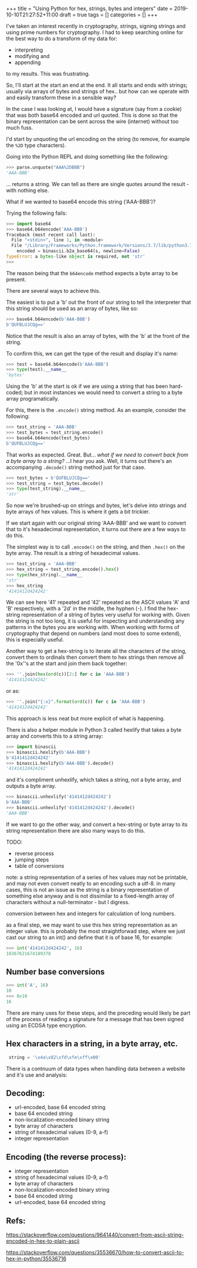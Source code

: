 +++
title = "Using Python for hex, strings, bytes and integers"
date = 2019-10-10T21:27:52+11:00
draft = true
tags = []
categories = []
+++

I've taken an interest recently in cryptography, strings, signing strings and using prime numbers for cryptography. I had to keep searching online for the best way to do a transform of my data for:

- interpreting
- modifying and
- appending

to my results. This was frustrating.

So, I'll start at the start an end at the end. It all starts and ends with strings; usually via arrays of bytes and strings of hex.. but how can we operate with and easily transform these in a sensible way?

In the case I was looking at, I would have a signature (say from a cookie) that was both base64 encoded and url quoted. This is done so that the binary representation can be sent across the wire (internet) without too much fuss.

I'd start by unquoting the url encoding on the string (to remove, for example the `%2D` type characters).

Going into the Python REPL and doing something like the following:

```python
>>> parse.unquote("AAA%2DBBB")
'AAA-BBB'
```

... returns a string. We can tell as there are single quotes around the result - with nothing else.

What if we wanted to base64 encode this string ('AAA-BBB')? 

Trying the following fails:

```python
>>> import base64
>>> base64.b64encode('AAA-BBB')
Traceback (most recent call last):
  File "<stdin>", line 1, in <module>
  File "/Library/Frameworks/Python.framework/Versions/3.7/lib/python3.7/base64.py", line 58, in b64encode
    encoded = binascii.b2a_base64(s, newline=False)
TypeError: a bytes-like object is required, not 'str'
>>>
```

The reason being that the `b64encode` method expects a byte array to be present.

There are several ways to achieve this.

The easiest is to put a 'b' out the front of our string to tell the interpreter that this string should be used as an array of bytes, like so:

```python
>>> base64.b64encode(b'AAA-BBB')
b'QUFBLUJCQg=='
```

Notice that the result is also an array of bytes, with the 'b' at the front of the string.

To confirm this, we can get the type of the result and display it's name:

```python
>>> test = base64.b64encode(b'AAA-BBB')
>>> type(test).__name__
'bytes'
```

Using the 'b' at the start is ok if we are using a string that has been hard-coded; but in most instances we would need to convert a string to a byte array programatically.

For this, there is the `.encode()` string method. As an example, consider the following:

```python
>>> test_string = 'AAA-BBB'
>>> test_bytes = test_string.encode()
>>> base64.b64encode(test_bytes)
b'QUFBLUJCQg=='
```

That works as expected. Great. But... *what if we need to convert back from a byte array to a string?* ...I hear you ask. Well, it turns out there's an accompanying `.decode()` string method just for that case.

```python
>>> test_bytes = b'QUFBLUJCQg=='
>>> test_string = test_bytes.decode()
>>> type(test_string).__name__
'str'
```

So now we're brushed-up on strings and bytes, let's delve into strings and byte arrays of hex values. This is where it gets a bit trickier.

If we start again with our original string 'AAA-BBB' and we want to convert that to it's hexadecimal representation, it turns out there are a few ways to do this.

The simplest way is to call `.encode()` on the string, and then `.hex()` on the byte array. The result is a string of hexadecimal values.

```python
>>> test_string = 'AAA-BBB'
>>> hex_string = test_string.encode().hex()
>>> type(hex_string).__name__
'str'
>>> hex_string
'4141412d424242'
```

We can see here '41' repeated and '42' repeated as the ASCII values 'A' and 'B' respectively, with a '2d' in the middle, the hyphen (-). I find the hex-string representation of a string of bytes very useful for working with. Given the string is not too long, it is useful for inspecting and understanding any patterns in the bytes you are working with. When working with forms of cryptography that depend on numbers (and most does to some extend), this is especially useful.

Another way to get a hex-string is to iterate all the characters of the string, convert them to ordinals then convert them to hex strings then remove all the '0x''s at the start and join them back together:

```python
>>> ''.join(hex(ord(c))[2:] for c in 'AAA-BBB')
'4141412d424242'
```

or as:

```python
>>> ''.join("{:x}".format(ord(c)) for c in 'AAA-BBB')
'4141412d424242'
```

This approach is less neat but more explicit of what is happening.

There is also a helper module in Python 3 called hexlify that takes a byte array and converts this to a string array:

```python
>>> import binascii
>>> binascii.hexlify(b'AAA-BBB')
b'4141412d424242'
>>> binascii.hexlify(b'AAA-BBB').decode()
'4141412d424242'
```

and it's compliment unhexlify, which takes a string, not a byte array, and outputs a byte array.

```python
>>> binascii.unhexlify('4141412d424242')
b'AAA-BBB'
>>> binascii.unhexlify('4141412d424242').decode()
'AAA-BBB'
```

If we want to go the other way, and convert a hex-string or byte array to its string representation there are also many ways to do this.

TODO:

- reverse process
- jumping steps
- table of conversions

note: a string representation of a series of hex values may not be printable, and may not even convert neatly to an encoding such a utf-8.  in many cases, this is not an issue as the string is a binary representation of something else anyway and is not dissimilar to a fixed-length array of characters without a null-terminator - but I digress.

conversion between hex and integers for calculation of long numbers.

as a final step, we may want to use this hex string representation as an integer value. this is probably the most straightforwad step, where we just cast our string to an int() and define that it is of base 16, for example:

```python
>>> int('4141412d424242', 16)
18367621674189378
```

## Number base conversions

```python
>>> int('A', 16)
10
>>> 0x10
16
```

There are many uses for these steps, and the preceding would likely be part of the process of reading a signature for a message that has been signed using an ECDSA type encryption. 

## Hex characters in a string, in a byte array, etc.

```python
 string = '\x4a\x82\xfd\xfe\xff\x00'
```

There is a contnuum of data types when handling data between a website and it's use and analysis:

## Decoding:

- url-encoded, base 64 encoded string
- base 64 encoded string
- non-localization-encoded binary string
- byte array of characters
- string of hexadecimal values (0-9, a-f)
- integer representation


## Encoding (the reverse process):

- integer representation
- string of hexadecimal values (0-9, a-f)
- byte array of characters
- non-localization-encoded binary string
- base 64 encoded string
- url-encoded, base 64 encoded string

## Refs:

https://stackoverflow.com/questions/9641440/convert-from-ascii-string-encoded-in-hex-to-plain-ascii

https://stackoverflow.com/questions/35536670/how-to-convert-ascii-to-hex-in-python/35536716

